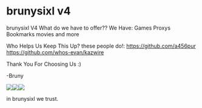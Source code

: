 # brunysixl v4
brunysixl V4
What do we have to offer??
We Have:
Games
Proxys
Bookmarks
movies
and more

Who Helps Us Keep This Up?
these people do!:
https://github.com/a456pur
https://github.com/whos-evan/kazwire

Thank You For Choosing Us :)

-Bruny

  <img src="https://img.shields.io/github/repo-size/brunysixlovar900O/brunysixl?style=for-the-badge&labelColor=%23000000&color=%231c1c1c"><img src="https://img.shields.io/github/stars/brunysixlovar900O/brunysixl?style=for-the-badge&labelColor=%23000000&color=%231c1c1c"><img src="https://img.shields.io/github/forks/brunysixlovar900O/brunysixl?style=for-the-badge&labelColor=000000&color=1c1c1c">

in brunysixl we trust.
